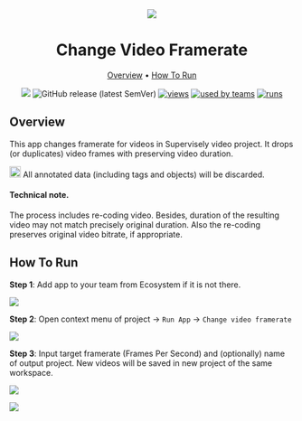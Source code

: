 <div align="center" markdown>
<img src="https://github.com/supervisely-ecosystem/change-video-framerate/releases/download/v0.1.0/app-poster.png"/>

# Change Video Framerate

<p align="center">
  <a href="#Overview">Overview</a> •
  <a href="#How-To-Run">How To Run</a>
</p>
  
[![](https://img.shields.io/badge/slack-chat-green.svg?logo=slack)](https://supervise.ly/slack)
![GitHub release (latest SemVer)](https://img.shields.io/github/v/release/supervisely-ecosystem/change-video-framerate)
[![views](https://app.supervise.ly/public/api/v3/ecosystem.counters?repo=supervisely-ecosystem/change-video-framerate&counter=views&label=views)](https://supervise.ly)
[![used by teams](https://app.supervise.ly/public/api/v3/ecosystem.counters?repo=supervisely-ecosystem/change-video-framerate&counter=downloads&label=used%20by%20teams)](https://supervise.ly)
[![runs](https://app.supervise.ly/public/api/v3/ecosystem.counters?repo=supervisely-ecosystem/change-video-framerate&counter=runs&label=runs&123)](https://supervise.ly)

</div>
  
  
## Overview

This app changes framerate for videos in Supervisely video project. It drops (or duplicates) video frames with preserving video duration.

<img src="https://github.com/supervisely-ecosystem/change-video-framerate/releases/download/v0.1.0/point-up.png" width="20px"/> All annotated data (including tags and objects) will be discarded.

#### Technical note.
The process includes re-coding video. Besides, duration of the resulting video may not match precisely original duration. Also the re-coding preserves original video bitrate, if appropriate.

## How To Run

**Step 1**: Add app to your team from Ecosystem if it is not there.

<img src="https://github.com/supervisely-ecosystem/change-video-framerate/releases/download/v0.3.0/shot01.png"/>

**Step 2**: Open context menu of project -> `Run App` -> `Change video framerate` 

<img src="https://github.com/supervisely-ecosystem/change-video-framerate/releases/download/v0.3.0/shot02.png"/>

**Step 3**: Input target framerate (Frames Per Second) and (optionally) name of output project. New videos will be saved in new project of the same workspace.

<img src="https://github.com/supervisely-ecosystem/change-video-framerate/releases/download/v0.3.0/shot03.png"/>

![](https://github.com/supervisely-ecosystem/change-video-framerate/releases/download/v0.3.0/run-video.gif)
